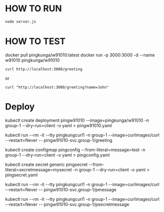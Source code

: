 # HOW TO RUN

```bash
node server.js
```


# HOW TO TEST

docker pull pingkunga/w91010:latest
docker run -p 3000:3000 -d --name w91010 pingkunga/w91010

```
curl http://localhost:3000/greeting
```

or

```
curl "http://localhost:3000/greeting?name=John"
```


# Deploy

kubectl create deployment pingw91010 --image=pingkunga/w91010 -n group-1 --dry-run=client -o yaml > pingw91010.yaml

kubectl run --rm -it --tty pingkungcurl1 -n group-1 --image=curlimages/curl --restart=Never -- pingw91010-svc.group-1/greeting

kubectl create configmap pingconfig --from-literal=message=test -n group-1 --dry-run=client -o yaml > pingconfig.yaml

kubectl create secret generic pingsecret --from-literal=secretmessage=mysecret -n group-1 --dry-run=client -o yaml > pingsecret.yaml


kubectl run --rm -it --tty pingkungcurl1 -n group-1 --image=curlimages/curl --restart=Never -- pingw91010-svc.group-1/pmessage

kubectl run --rm -it --tty pingkungcurl1 -n group-1 --image=curlimages/curl --restart=Never -- pingw91010-svc.group-1/psecretmessage
